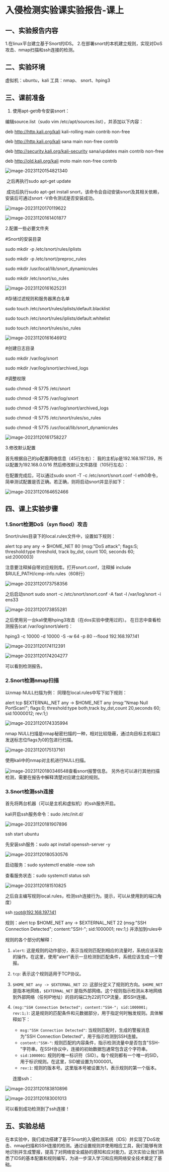 # 入侵检测实验课实验报告-课上

## 一、实验报告内容

1.在linux平台建立基于Snort的IDS。
2.在部署snort的本机建立规则，实现对DoS攻击、nmap扫描和ssh连接的检测。

## 二、实验环境

 虚拟机：ubuntu，kali 工具：nmap、 snort、hping3

## 三、课前准备

1. 使用apt-get命令安装snort：

编辑source.list（sudo vim /etc/apt/sources.list），并添加以下内容：

deb http://http.kali.org/kali kali-rolling main contrib non-free

deb http://http.kali.org/kali sana main non-free contrib

deb http://security.kali.org/kali-security sana/updates main contrib non-free

deb http://old.kali.org/kali moto main non-free contrib

![image-20231120154821340](http://typora-image-fengchen.oss-cn-beijing.aliyuncs.com/img/image-20231120154821340.png)

​	之后再执行sudo apt-get update

​	成功后执行sudo apt-get install snort，该命令会自动安装snort及其相关依赖，安装后可通过snort -V命令测试是否安装成功。

![image-20231120170119622](http://typora-image-fengchen.oss-cn-beijing.aliyuncs.com/img/image-20231120170119622.png)

![image-20231120161401877](http://typora-image-fengchen.oss-cn-beijing.aliyuncs.com/img/image-20231120161401877.png)

2.配置一些必要文件夹

\#Snort的安装目录

sudo mkdir -p /etc/snort/rules/iplists

sudo mkdir -p /etc/snort/preproc_rules

sudo mkdir /usr/local/lib/snort_dynamicrules

sudo mkdir /etc/snort/so_rules

![image-20231120161625231](http://typora-image-fengchen.oss-cn-beijing.aliyuncs.com/img/image-20231120161625231.png)

 

\#存储过滤规则和服务器黑白名单

sudo touch /etc/snort/rules/iplists/default.blacklist

sudo touch /etc/snort/rules/iplists/default.whitelist

sudo touch /etc/snort/rules/so_rules

 ![image-20231120161646912](http://typora-image-fengchen.oss-cn-beijing.aliyuncs.com/img/image-20231120161646912.png)

\#创建日志目录

sudo mkdir /var/log/snort

sudo mkdir /var/log/snort/archived_logs

 

\#调整权限

sudo chmod -R 5775 /etc/snort

sudo chmod -R 5775 /var/log/snort

sudo chmod -R 5775 /var/log/snort/archived_logs

sudo chmod -R 5775 /etc/snort/rules/so_rules

sudo chmod -R 5775 /usr/local/lib/snort_dynamicrules

![image-20231120161758227](http://typora-image-fengchen.oss-cn-beijing.aliyuncs.com/img/image-20231120161758227.png)



3.修改默认配置 

首先根据自己的ip配置网络信息（45行左右）： 我的主机ip是192.168.197.139，所以配置为192.168.0.0/16 然后修改默认文件路径（105行左右）： 

在配置完成后，可以通过sudo snort -T -c /etc/snort/snort.conf -I eth0命令，简单测试配置是否正确。若正确，则将启动snort并显示如下：

![image-20231120164652466](http://typora-image-fengchen.oss-cn-beijing.aliyuncs.com/img/image-20231120164652466.png)

##  四、课上实验步骤

###  1.Snort检测DoS（syn flood）攻击

 Snort/rules目录下的local.rules文件中，设置如下规则：

alert tcp any any ->  $HOME_NET 80 (msg:"DoS attack"; flags:S; threshold:type threshold, track by_dst, count 100, seconds 60; sid:2000003) 

注意要注释掉自带对应规则库。打开snort.conf，注释掉 include $RULE_PATH/icmp-info.rules（608行）

![image-20231120173758356](http://typora-image-fengchen.oss-cn-beijing.aliyuncs.com/img/image-20231120173758356.png)

 之后启动snort sudo snort -c /etc/snort/snort.conf -A fast -l /var/log/snort -i ens33

![image-20231120173855281](http://typora-image-fengchen.oss-cn-beijing.aliyuncs.com/img/image-20231120173855281.png)

 之后使用另一台kali使用hping3攻击（在dos实验中使用过的）。 在日志中查看检测报告(cat /var/log/snort/alert)： 

hping3 -c 10000 -d 10000 -S -w 64 -p 80 --flood 192.168.197.141

![image-20231120174112391](http://typora-image-fengchen.oss-cn-beijing.aliyuncs.com/img/image-20231120174112391.png)

![image-20231120174204277](http://typora-image-fengchen.oss-cn-beijing.aliyuncs.com/img/image-20231120174204277.png)

可以看到检测报告。

### 2.Snort检测nmap扫描

 以nmap NULL扫描为例： 同理在local.rules中写下如下规则： 

alert tcp $EXTERNAL_NET any -> $HOME_NET any (msg:"Nmap Null PortScan!"; flags:0;  threshold:type both,track by_dst,count 20,seconds 60; sid:10000012; rev:1;)

![image-20231120174335994](http://typora-image-fengchen.oss-cn-beijing.aliyuncs.com/img/image-20231120174335994.png)

 nmap NULL扫描是nmap秘密扫描的一种，相对比较隐蔽，通过向目标主机端口发送标志位flags为0的包进行扫描。

![image-20231120175137161](http://typora-image-fengchen.oss-cn-beijing.aliyuncs.com/img/image-20231120175137161.png) 

使用kali中的nmap对主机进行NULL扫描。

![image-20231120180346548](http://typora-image-fengchen.oss-cn-beijing.aliyuncs.com/img/image-20231120180346548.png)查看snort报警信息。 另外也可以进行其他扫描检测，需要在报告中解释清楚对应建立起的规则。

### 3.Snort检测ssh连接 

首先将两台机器（可以是主机和虚拟机）的ssh服务开启。 

kali开启ssh服务命令：sudo /etc/init.d/

![image-20231120181907896](http://typora-image-fengchen.oss-cn-beijing.aliyuncs.com/img/image-20231120181907896.png)

ssh start ubuntu

先安装ssh服务：sudo apt install openssh-server -y 

![image-20231120180530576](http://typora-image-fengchen.oss-cn-beijing.aliyuncs.com/img/image-20231120180530576.png)

启动服务：sudo systemctl enable –now ssh 

查看服务状态：sudo systemctl status ssh 

![image-20231120181510825](http://typora-image-fengchen.oss-cn-beijing.aliyuncs.com/img/image-20231120181510825.png)

之后自主编写规则local.rules，检测ssh连接行为。提示，可以从使用到的端口角度）

ssh root@192.168.197.141

规则：alert tcp $HOME_NET any -> $EXTERNAL_NET 22 (msg:"SSH Connection Detected";  content:"SSH-"; sid:1000001; rev:1;) 并添加到rules中

规则的各个部分的解释：

1. `alert`: 这是规则的动作部分，表示当规则匹配到相应的流量时，系统应该采取的操作。在这里，使用"alert"表示一旦检测到匹配条件，系统应该生成一个警报。
2. `tcp`: 表示这个规则适用于TCP协议。
3. `$HOME_NET any -> $EXTERNAL_NET 22`: 这部分定义了规则的方向。`$HOME_NET` 是指本地网络，`$EXTERNAL_NET` 是指外部网络。这个规则指示检测从本地网络到外部网络（任何IP地址）的目的端口为22的TCP流量，即SSH连接。
4. `(msg:"SSH Connection Detected"; content:"SSH-"; sid:1000001; rev:1;)`: 这是规则的匹配条件和元数据部分，用于指定何时触发规则。具体解释如下：
   - `msg:"SSH Connection Detected"`: 当规则匹配时，生成的警报消息为"SSH Connection Detected"，用于指示检测到SSH连接。
   - `content:"SSH-"`: 规则匹配的内容条件，指示检测流量中是否包含"SSH-"字符串。在SSH协议中，连接的初始数据包通常包含这个字符串。
   - `sid:1000001`: 规则的唯一标识符（SID）。每个规则都有一个唯一的SID，用于标识规则。在这里，SID被设置为1000001。
   - `rev:1`: 规则的版本号。这里版本号被设置为1，表示规则的第一个版本。
   
   连接ssh：

![image-20231120183810896](http://typora-image-fengchen.oss-cn-beijing.aliyuncs.com/img/image-20231120183810896.png)

![image-20231120183001013](http://typora-image-fengchen.oss-cn-beijing.aliyuncs.com/img/image-20231120183001013.png)

可以看到成功检测到了ssh连接！



## 五、实验总结

​	在本实验中，我们成功搭建了基于Snort的入侵检测系统（IDS）并实现了DoS攻击、nmap扫描和SSH连接的检测。通过设置规则并使用相应工具，我们能够有效地识别并生成警报，提高了对网络安全威胁的感知和应对能力。这次实验让我们熟悉了IDS的基本配置和规则编写，为进一步深入学习和应用网络安全技术奠定了基础。